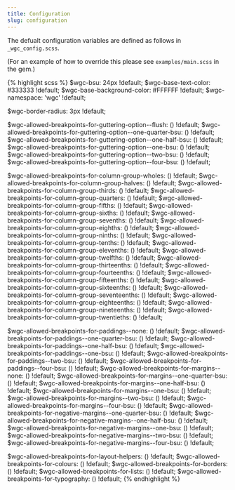```yaml
---
title: Configuration
slug: configuration
---
```


The defualt configuration variables are defined as follows in `_wgc_config.scss`.

(For an example of how to override this please see `examples/main.scss` in the gem.)

{% highlight scss %}
  $wgc-bsu:                                                       24px    !default;
  $wgc-base-text-color:                                           #333333 !default;
  $wgc-base-background-color:                                     #FFFFFF !default;
  $wgc-namespace:                                                 'wgc'   !default;

  $wgc-border-radius:                                             3px     !default;

  $wgc-allowed-breakpoints-for-guttering-option--flush:           ()      !default;
  $wgc-allowed-breakpoints-for-guttering-option--one-quarter-bsu: ()      !default;
  $wgc-allowed-breakpoints-for-guttering-option--one-half-bsu:    ()      !default;
  $wgc-allowed-breakpoints-for-guttering-option--one-bsu:         ()      !default;
  $wgc-allowed-breakpoints-for-guttering-option--two-bsu:         ()      !default;
  $wgc-allowed-breakpoints-for-guttering-option--four-bsu:        ()      !default;

  $wgc-allowed-breakpoints-for-column-group-wholes:               ()      !default;
  $wgc-allowed-breakpoints-for-column-group-halves:               ()      !default;
  $wgc-allowed-breakpoints-for-column-group-thirds:               ()      !default;
  $wgc-allowed-breakpoints-for-column-group-quarters:             ()      !default;
  $wgc-allowed-breakpoints-for-column-group-fifths:               ()      !default;
  $wgc-allowed-breakpoints-for-column-group-sixths:               ()      !default;
  $wgc-allowed-breakpoints-for-column-group-sevenths:             ()      !default;
  $wgc-allowed-breakpoints-for-column-group-eighths:              ()      !default;
  $wgc-allowed-breakpoints-for-column-group-ninths:               ()      !default;
  $wgc-allowed-breakpoints-for-column-group-tenths:               ()      !default;
  $wgc-allowed-breakpoints-for-column-group-elevenths:            ()      !default;
  $wgc-allowed-breakpoints-for-column-group-twelfths:             ()      !default;
  $wgc-allowed-breakpoints-for-column-group-thirteenths:          ()      !default;
  $wgc-allowed-breakpoints-for-column-group-fourteenths:          ()      !default;
  $wgc-allowed-breakpoints-for-column-group-fifteenths:           ()      !default;
  $wgc-allowed-breakpoints-for-column-group-sixteenths:           ()      !default;
  $wgc-allowed-breakpoints-for-column-group-seventeenths:         ()      !default;
  $wgc-allowed-breakpoints-for-column-group-eighteenths:          ()      !default;
  $wgc-allowed-breakpoints-for-column-group-nineteenths:          ()      !default;
  $wgc-allowed-breakpoints-for-column-group-twentieths:           ()      !default;

  $wgc-allowed-breakpoints-for-paddings--none:                    ()      !default;
  $wgc-allowed-breakpoints-for-paddings--one-quarter-bsu:         ()      !default;
  $wgc-allowed-breakpoints-for-paddings--one-half-bsu:            ()      !default;
  $wgc-allowed-breakpoints-for-paddings--one-bsu:                 ()      !default;
  $wgc-allowed-breakpoints-for-paddings--two-bsu:                 ()      !default;
  $wgc-allowed-breakpoints-for-paddings--four-bsu:                ()      !default;
  $wgc-allowed-breakpoints-for-margins--none:                     ()      !default;
  $wgc-allowed-breakpoints-for-margins--one-quarter-bsu:          ()      !default;
  $wgc-allowed-breakpoints-for-margins--one-half-bsu:             ()      !default;
  $wgc-allowed-breakpoints-for-margins--one-bsu:                  ()      !default;
  $wgc-allowed-breakpoints-for-margins--two-bsu:                  ()      !default;
  $wgc-allowed-breakpoints-for-margins--four-bsu:                 ()      !default;
  $wgc-allowed-breakpoints-for-negative-margins--one-quarter-bsu: ()      !default;
  $wgc-allowed-breakpoints-for-negative-margins--one-half-bsu:    ()      !default;
  $wgc-allowed-breakpoints-for-negative-margins--one-bsu:         ()      !default;
  $wgc-allowed-breakpoints-for-negative-margins--two-bsu:         ()      !default;
  $wgc-allowed-breakpoints-for-negative-margins--four-bsu:        ()      !default;

  $wgc-allowed-breakpoints-for-layout-helpers:                    ()      !default;
  $wgc-allowed-breakpoints-for-colours:                           ()      !default;
  $wgc-allowed-breakpoints-for-borders:                           ()      !default;
  $wgc-allowed-breakpoints-for-lists:                             ()      !default;
  $wgc-allowed-breakpoints-for-typography:                        ()      !default;
{% endhighlight %}
